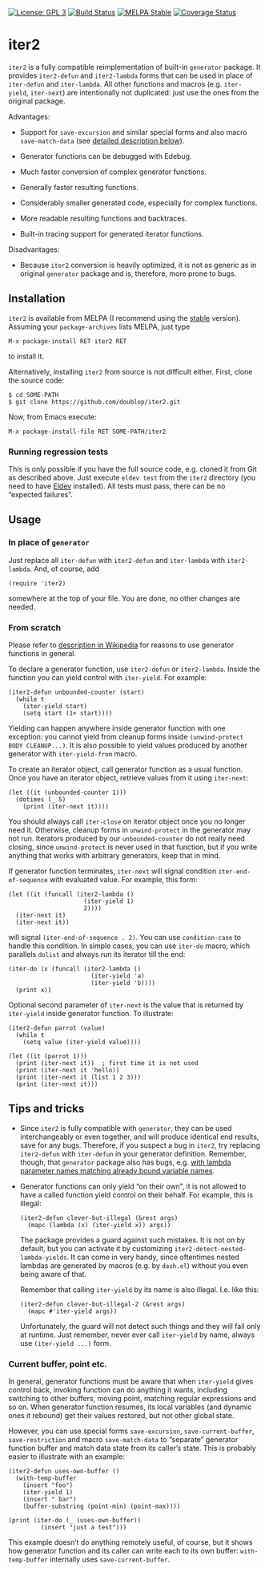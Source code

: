 [![License: GPL 3](https://img.shields.io/badge/license-GPL_3-green.svg)](http://www.gnu.org/licenses/gpl-3.0.txt)
[![Build Status](https://secure.travis-ci.org/doublep/iter2.png)](http://travis-ci.org/doublep/iter2)
[![MELPA Stable](http://stable.melpa.org/packages/iter2-badge.svg)](http://stable.melpa.org/#/logview)
[![Coverage Status](https://coveralls.io/repos/github/doublep/iter2/badge.svg)](https://coveralls.io/github/doublep/iter2)


# iter2

`iter2` is a fully compatible reimplementation of built-in `generator`
package.  It provides `iter2-defun` and `iter2-lambda` forms that can
be used in place of `iter-defun` and `iter-lambda`.  All other
functions and macros (e.g. `iter-yield`, `iter-next`) are
intentionally not duplicated: just use the ones from the original
package.

Advantages:

* Support for `save-excursion` and similar special forms and also
  macro `save-match-data` (see [detailed description below](#save-x)).

* Generator functions can be debugged with Edebug.

* Much faster conversion of complex generator functions.

* Generally faster resulting functions.

* Considerably smaller generated code, especially for complex
  functions.

* More readable resulting functions and backtraces.

* Built-in tracing support for generated iterator functions.

Disadvantages:

* Because `iter2` conversion is heavily optimized, it is not as
  generic as in original `generator` package and is, therefore, more
  prone to bugs.


## Installation

`iter2` is available from MELPA (I recommend using the
[stable](http://stable.melpa.org/#/iter2) version).  Assuming your
`package-archives` lists MELPA, just type

    M-x package-install RET iter2 RET

to install it.

Alternatively, installing `iter2` from source is not difficult either.
First, clone the source code:

    $ cd SOME-PATH
    $ git clone https://github.com/doublep/iter2.git

Now, from Emacs execute:

    M-x package-install-file RET SOME-PATH/iter2

### Running regression tests

This is only possible if you have the full source code, e.g. cloned it
from Git as described above.  Just execute `eldev test` from the
`iter2` directory (you need to have
[Eldev](https://github.com/doublep/eldev) installed).  All tests must
pass, there can be no “expected failures”.


## Usage

### In place of `generator`

Just replace all `iter-defun` with `iter2-defun` and `iter-lambda`
with `iter2-lambda`.  And, of course, add

    (require 'iter2)

somewhere at the top of your file.  You are done, no other changes are
needed.

### From scratch

Please refer to [description in Wikipedia][1] for reasons to use
generator functions in general.

To declare a generator function, use `iter2-defun` or `iter2-lambda`.
Inside the function you can yield control with `iter-yield`.  For
example:

    (iter2-defun unbounded-counter (start)
      (while t
        (iter-yield start)
        (setq start (1+ start))))

Yielding can happen anywhere inside generator function with one
exception: you cannot yield from cleanup forms inside `(unwind-protect
BODY CLEANUP...)`.  It is also possible to yield values produced by
another generator with `iter-yield-from` macro.

To create an iterator object, call generator function as a usual
function.  Once you have an iterator object, retrieve values from it
using `iter-next`:

    (let ((it (unbounded-counter 1)))
      (dotimes (_ 5)
        (print (iter-next it))))

You should always call `iter-close` on iterator object once you no
longer need it.  Otherwise, cleanup forms in `unwind-protect` in the
generator may not run.  Iterators produced by our `unbounded-counter`
do not really need closing, since `unwind-protect` is never used in
that function, but if you write anything that works with arbitrary
generators, keep that in mind.

If generator function terminates, `iter-next` will signal condition
`iter-end-of-sequence` with evaluated value.  For example, this form:

    (let ((it (funcall (iter2-lambda ()
                         (iter-yield 1)
                         2))))
      (iter-next it)
      (iter-next it))

will signal `(iter-end-of-sequence . 2)`.  You can use
`condition-case` to handle this condition.  In simple cases, you can
use `iter-do` macro, which parallels `dolist` and always run its
iterator till the end:

    (iter-do (x (funcall (iter2-lambda ()
                           (iter-yield 'a)
                           (iter-yield 'b))))
      (print x))

Optional second parameter of `iter-next` is the value that is returned
by `iter-yield` inside generator function.  To illustrate:

    (iter2-defun parrot (value)
      (while t
        (setq value (iter-yield value))))

    (let ((it (parrot 1)))
      (print (iter-next it))  ; first time it is not used
      (print (iter-next it 'hello))
      (print (iter-next it (list 1 2 3)))
      (print (iter-next it)))


## Tips and tricks

* Since `iter2` is fully compatible with `generator`, they can be used
  interchangeably or even together, and will produce identical end
  results, save for any bugs.  Therefore, if you suspect a bug in
  `iter2`, try replacing `iter2-defun` with `iter-defun` in your
  generator definition.  Remember, though, that `generator` package
  also has bugs, e.g. [with lambda parameter names matching already
  bound variable names][2].

* Generator functions can only yield “on their own”, it is not allowed
  to have a called function yield control on their behalf.  For
  example, this is illegal:

      (iter2-defun clever-but-illegal (&rest args)
        (mapc (lambda (x) (iter-yield x)) args))

  The package provides a guard against such mistakes.  It is not on by
  default, but you can activate it by customizing
  `iter2-detect-nested-lambda-yields`.  It can come in very handy,
  since oftentimes nested lambdas are generated by macros (e.g. by
  `dash.el`) without you even being aware of that.

  Remember that calling `iter-yield` by its name is also illegal.
  I.e. like this:

      (iter2-defun clever-but-illegal-2 (&rest args)
        (mapc #'iter-yield args))

  Unfortunately, the guard will not detect such things and they will
  fail only at runtime.  Just remember, never ever call `iter-yield`
  by name, always use `(iter-yield ...)` form.

### Current buffer, point etc.<a id="save-x"></a>

In general, generator functions must be aware that when `iter-yield`
gives control back, invoking function can do anything it wants,
including switching to other buffers, moving point, matching regular
expressions and so on.  When generator function resumes, its local
variables (and dynamic ones it rebound) get their values restored, but
not other global state.

However, you can use special forms `save-excursion`,
`save-current-buffer`, `save-restriction` and macro `save-match-data`
to “separate” generator function buffer and match data state from its
caller’s state.  This is probably easier to illustrate with an
example:

    (iter2-defun uses-own-buffer ()
      (with-temp-buffer
        (insert "foo")
        (iter-yield 1)
        (insert " bar")
        (buffer-substring (point-min) (point-max))))

    (print (iter-do (_ (uses-own-buffer))
             (insert "just a test")))

This example doesn’t do anything remotely useful, of course, but it
shows how generator function and its caller can write each to its own
buffer: `with-temp-buffer` internally uses `save-current-buffer`.


[1]: https://en.wikipedia.org/wiki/Generator_(computer_programming)
[2]: https://debbugs.gnu.org/cgi/bugreport.cgi?bug=26073
